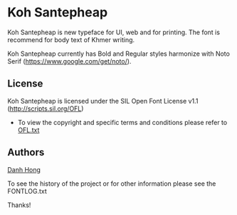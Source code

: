﻿Koh Santepheap
======================


Koh Santepheap is new typeface for UI, web and for printing. The font is recommend for body text of Khmer writing.

Koh Santepheap currently has Bold and Regular styles harmonize with Noto Serif (<https://www.google.com/get/noto/>).

## License


Koh Santepheap is licensed under the SIL Open Font License v1.1 (<http://scripts.sil.org/OFL>)


- To view the copyright and specific terms and conditions please refer to [OFL.txt](https://github.com/danhhong/KohSantepheap/blob/master/OFL.txt)




## Authors

[Danh Hong](http://www.khmertype.org)

To see the history of the project or for other information please see the FONTLOG.txt 



Thanks!

